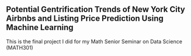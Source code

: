 ## Potential Gentrification Trends of New York City Airbnbs and Listing Price Prediction Using Machine Learning

This is the final project I did for my Math Senior Seminar on Data Science (MATH301)

